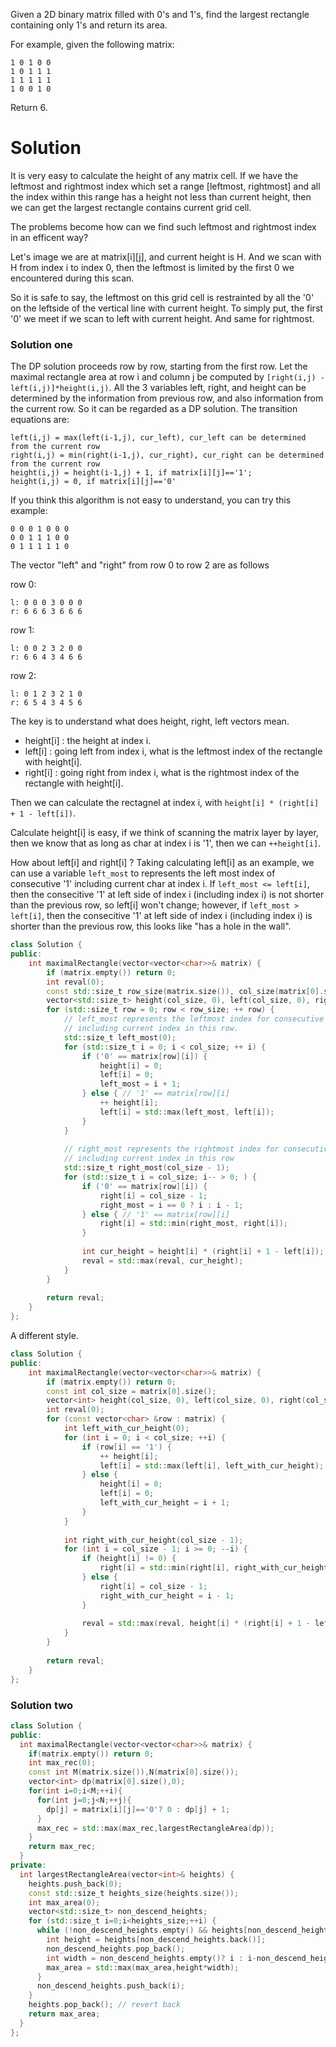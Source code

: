 Given a 2D binary matrix filled with 0's and 1's, find the largest rectangle containing only 1's and return its area.

For example, given the following matrix:

```
1 0 1 0 0
1 0 1 1 1
1 1 1 1 1
1 0 0 1 0
```

Return 6.
  
# Solution

It is very easy to calculate the height of any matrix cell. If we have the leftmost and rightmost index which set a range [leftmost, rightmost] and all the index within this range has a height not less than current height, then we can get the largest rectangle contains current grid cell. 

The problems become how can we find such leftmost and rightmost index in an efficent way?

Let's image we are at matrix[i][j], and current height is H. And we scan with H from index i to index 0, then the leftmost is limited by the first 0 we encountered during this scan.

So it is safe to say, the leftmost on this grid cell is restrainted by all the '0' on the leftside of the vertical line with current height. To simply put, the first '0' we meet if we scan to left with current height. And same for rightmost.
  
### Solution one

The DP solution proceeds row by row, starting from the first row. 
Let the maximal rectangle area at row i and column j be computed by ```[right(i,j) - left(i,j)]*height(i,j)```.
All the 3 variables left, right, and height can be determined by the information from previous row, 
and also information from the current row. So it can be regarded as a DP solution. The transition equations are:

```
left(i,j) = max(left(i-1,j), cur_left), cur_left can be determined from the current row
right(i,j) = min(right(i-1,j), cur_right), cur_right can be determined from the current row
height(i,j) = height(i-1,j) + 1, if matrix[i][j]=='1';
height(i,j) = 0, if matrix[i][j]=='0'
```

If you think this algorithm is not easy to understand, you can try this example:

```
0 0 0 1 0 0 0 
0 0 1 1 1 0 0 
0 1 1 1 1 1 0
```

The vector "left" and "right" from row 0 to row 2 are as follows

row 0:

```
l: 0 0 0 3 0 0 0
r: 6 6 6 3 6 6 6
```

row 1:

```
l: 0 0 2 3 2 0 0
r: 6 6 4 3 4 6 6 
```

row 2:

```
l: 0 1 2 3 2 1 0
r: 6 5 4 3 4 5 6
```

The key is to understand what does height, right, left vectors mean.

* height[i] : the height at index i.
* left[i] : going left from index i, what is the leftmost index of the rectangle with height[i].
* right[i] : going right from index i, what is the rightmost index of the rectangle with height[i].

Then we can calculate the rectagnel at index i, with ```height[i] * (right[i] + 1 - left[i])```.


Calculate height[i] is easy, if we think of scanning the matrix layer by layer, then we know that as long as char at index i is '1', then we can ```++height[i]```.

How about left[i] and right[i] ? Taking calculating left[i] as an example, we can use a variable ```left_most``` to represents the left most index of consecutive '1' including current char at index i. If ```left_most <= left[i]```, then the consecitive '1' at left side of index i (including index i) is not shorter than the previous row, so left[i] won't change; however, if ```left_most > left[i]```, then the consecitive '1' at left side of index i (including index i) is shorter than the previous row, this looks like "has a hole in the wall".


```cpp
class Solution {
public:
    int maximalRectangle(vector<vector<char>>& matrix) {
        if (matrix.empty()) return 0;
        int reval(0);
        const std::size_t row_size(matrix.size()), col_size(matrix[0].size());
        vector<std::size_t> height(col_size, 0), left(col_size, 0), right(col_size, col_size - 1);
        for (std::size_t row = 0; row < row_size; ++ row) {
            // left_most represents the leftmost index for consecutive '1'
            // including current index in this row.
            std::size_t left_most(0); 
            for (std::size_t i = 0; i < col_size; ++ i) {
                if ('0' == matrix[row][i]) {
                    height[i] = 0;
                    left[i] = 0;
                    left_most = i + 1;
                } else { // '1' == matrix[row][i]
                    ++ height[i];
                    left[i] = std::max(left_most, left[i]);
                }
            }
            
            // right_most represents the rightmost index for consecutive '1'
            // including current index in this row
            std::size_t right_most(col_size - 1);
            for (std::size_t i = col_size; i-- > 0; ) {
                if ('0' == matrix[row][i]) {
                    right[i] = col_size - 1;
                    right_most = i == 0 ? i : i - 1;
                } else { // '1' == matrix[row][i]
                    right[i] = std::min(right_most, right[i]);
                }
                
                int cur_height = height[i] * (right[i] + 1 - left[i]);
                reval = std::max(reval, cur_height);
            }
        }
        
        return reval;
    }
};
```

A different style.

```cpp
class Solution {
public:
    int maximalRectangle(vector<vector<char>>& matrix) {
        if (matrix.empty()) return 0;
        const int col_size = matrix[0].size();
        vector<int> height(col_size, 0), left(col_size, 0), right(col_size, col_size - 1);
        int reval(0);
        for (const vector<char> &row : matrix) {
            int left_with_cur_height(0);
            for (int i = 0; i < col_size; ++i) {
                if (row[i] == '1') {
                    ++ height[i];
                    left[i] = std::max(left[i], left_with_cur_height);
                } else {
                    height[i] = 0;
                    left[i] = 0;
                    left_with_cur_height = i + 1;
                }
            }
            
            int right_with_cur_height(col_size - 1);
            for (int i = col_size - 1; i >= 0; --i) {
                if (height[i] != 0) {
                    right[i] = std::min(right[i], right_with_cur_height);
                } else {
                    right[i] = col_size - 1;
                    right_with_cur_height = i - 1;
                }
                
                reval = std::max(reval, height[i] * (right[i] + 1 - left[i]));
            }
        }
        
        return reval;
    }
};
```


### Solution two

```cpp
class Solution {
public:
  int maximalRectangle(vector<vector<char>>& matrix) {
    if(matrix.empty()) return 0;
    int max_rec(0);
    const int M(matrix.size()),N(matrix[0].size());
    vector<int> dp(matrix[0].size(),0);
    for(int i=0;i<M;++i){
      for(int j=0;j<N;++j){
        dp[j] = matrix[i][j]=='0'? 0 : dp[j] + 1;
      }
      max_rec = std::max(max_rec,largestRectangleArea(dp));
    }
    return max_rec;
  }
private:
  int largestRectangleArea(vector<int>& heights) {
    heights.push_back(0);
    const std::size_t heights_size(heights.size());
    int max_area(0);
    vector<std::size_t> non_descend_heights;
    for (std::size_t i=0;i<heights_size;++i) {
      while (!non_descend_heights.empty() && heights[non_descend_heights.back()]>heights[i]) {
        int height = heights[non_descend_heights.back()];
        non_descend_heights.pop_back();
        int width = non_descend_heights.empty()? i : i-non_descend_heights.back()-1;
        max_area = std::max(max_area,height*width);
      }
      non_descend_heights.push_back(i);
    }
    heights.pop_back(); // revert back
    return max_area;
  }
};
```
